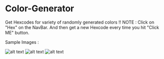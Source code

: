 # Color-Generator
Get Hexcodes for variety of randomly generated colors !!
NOTE : Click on "Hex" on the NavBar. And then get a new Hexcode every time you hit "Click ME" button.

Sample Images :

![alt text](https://github.com/[apex-blaze]/[Color-Generator]/blob/[main]/imgs/Screenshot%20(355).png?raw=true)
![alt text](https://github.com/[apex-blaze]/[Color-Generator]/blob/[main]/imgs/Screenshot%20(356).png?raw=true)
![alt text](https://github.com/[apex-blaze]/[Color-Generator]/blob/[main]/imgs/Screenshot%20(357).png?raw=true)

